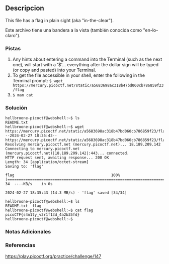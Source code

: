 ## Descripcion
This file has a flag in plain sight (aka "in-the-clear").

Este archivo tiene una bandera a la vista (también conocida como "en-lo-claro").
### Pistas
1. Any hints about entering a command into the Terminal (such as the next one), will start with a '$'... everything after the dollar sign will be typed (or copy and pasted) into your Terminal.
2. To get the file accessible in your shell, enter the following in the Terminal prompt: `$ wget https://mercury.picoctf.net/static/a5683698ac318b47bd060cb786859f23/flag`
3. `$ man cat`
### Solución
```
hellbroone-picoctf@webshell:~$ ls
README.txt
hellbroone-picoctf@webshell:~$ wget https://mercury.picoctf.net/static/a5683698ac318b47bd060cb786859f23/flag
--2024-02-27 18:35:43--  https://mercury.picoctf.net/static/a5683698ac318b47bd060cb786859f23/flag
Resolving mercury.picoctf.net (mercury.picoctf.net)... 18.189.209.142
Connecting to mercury.picoctf.net (mercury.picoctf.net)|18.189.209.142|:443... connected.
HTTP request sent, awaiting response... 200 OK
Length: 34 [application/octet-stream]
Saving to: 'flag'

flag                                           100%[===================================================================================================>]      34  --.-KB/s    in 0s      

2024-02-27 18:35:43 (14.3 MB/s) - 'flag' saved [34/34]

hellbroone-picoctf@webshell:~$ ls
README.txt  flag
hellbroone-picoctf@webshell:~$ cat flag
picoCTF{s4n1ty_v3r1f13d_4a2b35fd}
hellbroone-picoctf@webshell:~$ 
```
### Notas Adicionales
### Referencias
https://play.picoctf.org/practice/challenge/147